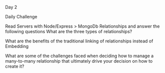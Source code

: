 Day 2

Daily Challenge

Read Servers with Node/Express > MongoDb Relationships and answer the following questions
What are the three types of relationships?
>

What are the benefits of the traditional linking of relationships instead of Embedding
>

What are some of the challenges faced when deciding how to manage a many-to-many relationship that ultimately drive your decision on how to create it?
>